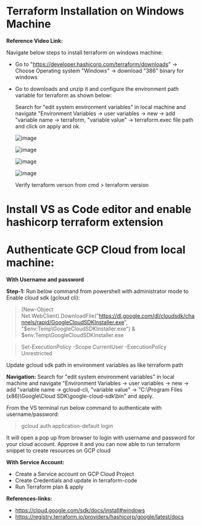 # Terraform Installation on Windows Machine
**Reference Video Link:**

Navigate below steps to install terraform on windows machine:
- Go to "https://developer.hashicorp.com/terraform/downloads" -> Choose Operating system "Windows" -> download "386" binary for windows
- Go to downloads and unzip it and configure the environment path variable for terraform as shown below:

  Search for "edit system environment variables" in local machine and navigate "Environment Variables ->  user variables -> new -> add  "variable name -> terraform, "variable value" -> terraform.exec file path
  and click on apply and ok.
  
  ![image](https://github.com/zero2heroeasy/GCP-Cloud/assets/138552899/9503fdd5-dc78-44c6-964c-8eab63be8409)

  ![image](https://github.com/zero2heroeasy/GCP-Cloud/assets/138552899/2e395f26-c06f-437e-a8c3-eb2f8a6c2446)

  ![image](https://github.com/zero2heroeasy/GCP-Cloud/assets/138552899/c8a8f185-44bb-49f4-a047-ea9c76ab4515)

  ![image](https://github.com/zero2heroeasy/GCP-Cloud/assets/138552899/2022d619-b3e1-43bf-9bb6-bda78e40e586)

  Verify terraform verson from cmd > terraform version

# Install VS as Code editor and enable hashicorp terraform extension

# Authenticate GCP Cloud from local machine:

**With Username and password**

  **Step-1:** Run below command from powershell with administrator mode to Enable cloud sdk (gcloud cli):

  > (New-Object Net.WebClient).DownloadFile("https://dl.google.com/dl/cloudsdk/channels/rapid/GoogleCloudSDKInstaller.exe", "$env:Temp\GoogleCloudSDKInstaller.exe") & $env:Temp\GoogleCloudSDKInstaller.exe

  > Set-ExecutionPolicy -Scope CurrentUser -ExecutionPolicy Unrestricted
  
  Update gcloud sdk path in environment variables as like terraform path
  
  **Navigation:**
  Search for "edit system environment variables" in local machine and navigate "Environment Variables ->  user variables -> new -> add  "variable name -> gcloud-cli, "variable value" -> "C:\Program Files (x86)\Google\Cloud SDK\google-cloud-sdk\bin" and apply.

  From the VS terminal run below command to authenticate with username/password:

  > gcloud auth application-default login
  
  It will open a pop up from browser to login with username and password for your cloud account. Approve it and you can now able to run terraform snippet to create resources on GCP cloud

**With Service Account:**
- Create a Service account on GCP Cloud Project
- Create Credentials and update in terraform-code
- Run Terraform plan & apply

**References-links:**
- https://cloud.google.com/sdk/docs/install#windows
- https://registry.terraform.io/providers/hashicorp/google/latest/docs


  
